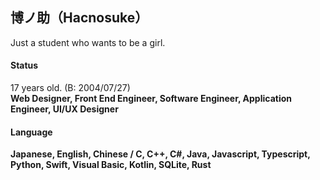 ## 博ノ助（Hacnosuke）

Just a student who wants to be a girl.  

#### Status
17 years old. (B: 2004/07/27)  
**Web Designer, Front End Engineer, Software Engineer, Application Engineer, UI/UX Designer**  

#### Language
**Japanese, English, Chinese / C, C++, C#, Java, Javascript, Typescript, Python, Swift, Visual Basic, Kotlin, SQLite, Rust**  
